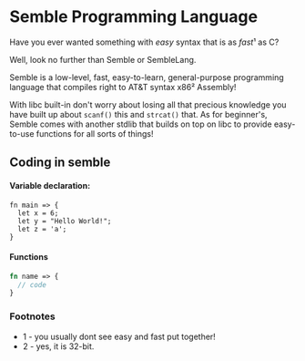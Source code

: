 # Semble Programming Language

Have you ever wanted something with *easy* syntax that is as *fast*¹ as C?

Well, look no further than Semble or SembleLang.

Semble is a low-level, fast, easy-to-learn, general-purpose programming language that compiles right to AT&T syntax x86² Assembly!

With libc built-in don't worry about losing all that precious knowledge you have built up about `scanf()` this and `strcat()` that. As for beginner's, Semble comes with another stdlib that builds on top on libc to provide easy-to-use functions for all sorts of things!

## Coding in semble

#### Variable declaration:

```rustllvmlite tutorial
fn main => {
  let x = 6;
  let y = "Hello World!";
  let z = 'a';
}
```

#### Functions

```rust
fn name => {
  // code
}
```



### Footnotes

- 1 - you usually dont see easy and fast put together!
- 2 - yes, it is 32-bit.